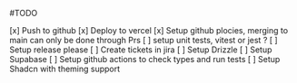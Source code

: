 #TODO

[x] Push to github
[x] Deploy to vercel
[x] Setup github plocies, merging to main can only be done through Prs
[ ] setup unit tests, vitest or jest ?
[ ] Setup release please
[ ] Create tickets in jira
[ ] Setup Drizzle
[ ] Setup Supabase
[ ] Setup github actions to check types and run tests
[ ] Setup Shadcn with theming support
